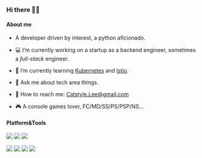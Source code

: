 ### Hi there 👋😊

#### About me

- A developer driven by interest, a python aficionado.

- 💻 I’m currently working on a startup as a backend engineer, sometimes a *full-stack* engineer.
- 🌱 I’m currently learning [Kubernetes](https://kubernetes.io) and [Istio](https://istio.io).
- 💬 Ask me about tech area things.
- 📧 How to reach me: [Catstyle.Lee@gmail.com](mailto:Catstyle.Lee@gmail.com)
- 🎮 A console games lover, FC/MD/SS/PS/PSP/NS...


#### Platform&Tools

[![](https://img.shields.io/badge/Windows-Win10%202004-blue?style=flat-square&logo=Windows)](https://microsoft.com/)
[![](https://img.shields.io/badge/Ubuntu-20.04%20LTS-E95420?style=flat-square&logo=Ubuntu)](https://ubuntu.com/)
[![](https://img.shields.io/badge/IDE-VIM%208-blue?style=flat-square&logo=VIM)](https://www.vim.org/)

[![](https://img.shields.io/badge/-Python-3776AB?style=flat-square&logo=python&logoColor=ffffff)](https://www.python.org/)
[![](https://img.shields.io/badge/-javascript-00ADD8?style=flat-square&logo=javascript&logoColor=ffffff)](https://developer.mozilla.org/en-US/docs/Web/javascript)
[![](https://img.shields.io/badge/-Docker-2496ED?style=flat-square&logo=Docker&logoColor=ffffff)](https://www.docker.com/)
[![](https://img.shields.io/badge/-Nginx-269539?style=flat-square&logo=Nginx&logoColor=ffffff)](https://nginx.org/)
